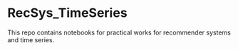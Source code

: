 # RecSys_TimeSeries
This repo contains notebooks for practical works for recommender systems and time series.
